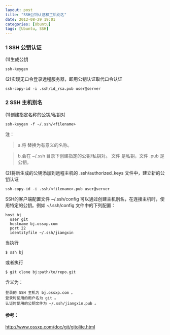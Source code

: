 ```yaml
---
layout: post
title: "SSH公钥认证和主机别名"
date: 2012-08-29 19:01
categories: [Ubuntu]
tags: [Ubuntu, SSH]
---
```


### 1 SSH 公钥认证
(1)生成公钥

    ssh-keygen

(2)实现无口令登录远程服务器，即用公钥认证取代口令认证

    ssh-copy-id -i .ssh/id_rsa.pub user@server

### 2 SSH 主机别名
(1)创建指定名称的公钥/私钥对

    ssh-keygen -f ~/.ssh/<filename>

注：

> a.将 <filename> 替换为有意义的名称。

> b.会在 ~/.ssh 目录下创建指定的公钥/私钥对。 文件 <filename> 是私钥，文件 <filename>.pub 是公钥。

(2)将新生成的公钥添加到远程主机的 .ssh/authorized_keys 文件中，建立新的公钥认证

    ssh-copy-id -i .ssh/<filename>.pub user@server

SSH的客户端配置文件 ~/.ssh/config 可以通过创建主机别名，在连接主机时，使用特定的公钥。例如 ~/.ssh/config 文件中的下列配置：

    host bj
      user git
      hostname bj.ossxp.com
      port 22
      identityfile ~/.ssh/jiangxin

当执行

    $ ssh bj

或者执行

    $ git clone bj:path/to/repo.git

含义为：

    登录的 SSH 主机为 bj.ossxp.com 。
    登录时使用的用户名为 git 。
    认证时使用的公钥文件为 ~/.ssh/jiangxin.pub 。

#### 参考：
http://www.ossxp.com/doc/git/gitolite.html

